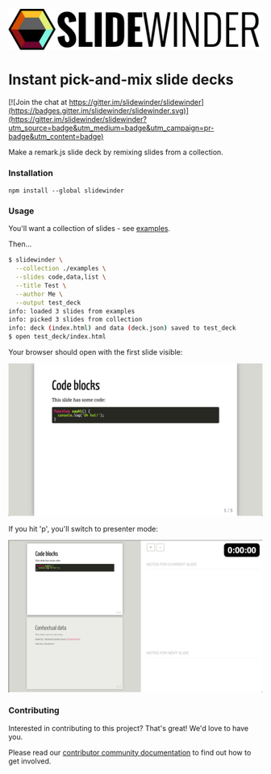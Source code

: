 ![slidewinder](https://raw.githubusercontent.com/Blahah/slidewinder/master/assets/logo_name.png)

# Instant pick-and-mix slide decks

[![Join the chat at https://gitter.im/slidewinder/slidewinder](https://badges.gitter.im/slidewinder/slidewinder.svg)](https://gitter.im/slidewinder/slidewinder?utm_source=badge&utm_medium=badge&utm_campaign=pr-badge&utm_content=badge)

Make a remark.js slide deck by remixing slides from a collection.

### Installation

```
npm install --global slidewinder
```

### Usage

You'll want a collection of slides - see [examples](https://github.com/Blahah/slidewinder/tree/master/examples).

Then...

```bash
$ slidewinder \
  --collection ./examples \
  --slides code,data,list \
  --title Test \
  --author Me \
  --output test_deck
info: loaded 3 slides from examples
info: picked 3 slides from collection
info: deck (index.html) and data (deck.json) saved to test_deck
$ open test_deck/index.html
```

Your browser should open with the first slide visible:

![slideshow screenshot](https://raw.githubusercontent.com/Blahah/slidewinder/master/assets/normal_view.png)

If you hit 'p', you'll switch to presenter mode:

![presenter mode](https://raw.githubusercontent.com/Blahah/slidewinder/master/assets/presenter_view.png)

### Contributing

Interested in contributing to this project? That's great! We'd love to have you.

Please read our [contributor community documentation](http://slidewinder.io/docs) to find out how to get involved.
